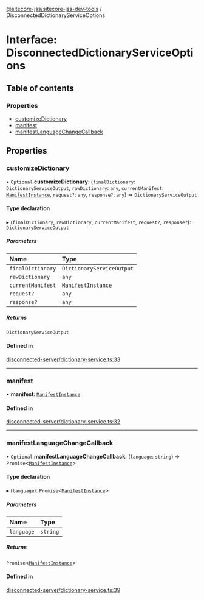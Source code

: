 [@sitecore-jss/sitecore-jss-dev-tools](../README.md) / DisconnectedDictionaryServiceOptions

# Interface: DisconnectedDictionaryServiceOptions

## Table of contents

### Properties

- [customizeDictionary](DisconnectedDictionaryServiceOptions.md#customizedictionary)
- [manifest](DisconnectedDictionaryServiceOptions.md#manifest)
- [manifestLanguageChangeCallback](DisconnectedDictionaryServiceOptions.md#manifestlanguagechangecallback)

## Properties

### customizeDictionary

• `Optional` **customizeDictionary**: (`finalDictionary`: `DictionaryServiceOutput`, `rawDictionary`: `any`, `currentManifest`: [`ManifestInstance`](ManifestInstance.md), `request?`: `any`, `response?`: `any`) => `DictionaryServiceOutput`

#### Type declaration

▸ (`finalDictionary`, `rawDictionary`, `currentManifest`, `request?`, `response?`): `DictionaryServiceOutput`

##### Parameters

| Name | Type |
| :------ | :------ |
| `finalDictionary` | `DictionaryServiceOutput` |
| `rawDictionary` | `any` |
| `currentManifest` | [`ManifestInstance`](ManifestInstance.md) |
| `request?` | `any` |
| `response?` | `any` |

##### Returns

`DictionaryServiceOutput`

#### Defined in

[disconnected-server/dictionary-service.ts:33](https://github.com/Sitecore/jss/blob/98223e4aa/packages/sitecore-jss-dev-tools/src/disconnected-server/dictionary-service.ts#L33)

___

### manifest

• **manifest**: [`ManifestInstance`](ManifestInstance.md)

#### Defined in

[disconnected-server/dictionary-service.ts:32](https://github.com/Sitecore/jss/blob/98223e4aa/packages/sitecore-jss-dev-tools/src/disconnected-server/dictionary-service.ts#L32)

___

### manifestLanguageChangeCallback

• `Optional` **manifestLanguageChangeCallback**: (`language`: `string`) => `Promise`<[`ManifestInstance`](ManifestInstance.md)\>

#### Type declaration

▸ (`language`): `Promise`<[`ManifestInstance`](ManifestInstance.md)\>

##### Parameters

| Name | Type |
| :------ | :------ |
| `language` | `string` |

##### Returns

`Promise`<[`ManifestInstance`](ManifestInstance.md)\>

#### Defined in

[disconnected-server/dictionary-service.ts:39](https://github.com/Sitecore/jss/blob/98223e4aa/packages/sitecore-jss-dev-tools/src/disconnected-server/dictionary-service.ts#L39)
